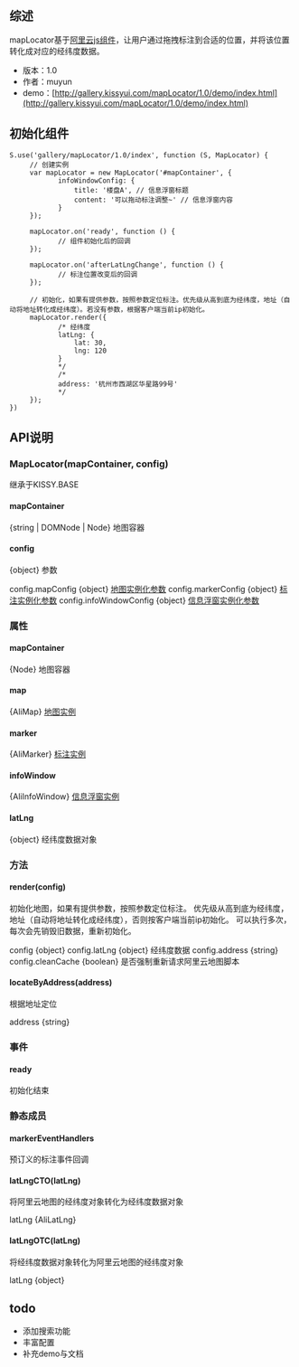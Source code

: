 ## 综述

mapLocator基于[阿里云js组件](http://ditu.aliyun.com/jsdoc/)，让用户通过拖拽标注到合适的位置，并将该位置转化成对应的经纬度数据。

* 版本：1.0
* 作者：muyun
* demo：[http://gallery.kissyui.com/mapLocator/1.0/demo/index.html](http://gallery.kissyui.com/mapLocator/1.0/demo/index.html)

## 初始化组件

    S.use('gallery/mapLocator/1.0/index', function (S, MapLocator) {
         // 创建实例
         var mapLocator = new MapLocator('#mapContainer', {
                infoWindowConfig: {
                    title: '楼盘A', // 信息浮窗标题
                    content: '可以拖动标注调整~' // 信息浮窗内容
                }
         });

         mapLocator.on('ready', function () {
                // 组件初始化后的回调
         });

         mapLocator.on('afterLatLngChange', function () {
                // 标注位置改变后的回调
         });

         // 初始化，如果有提供参数，按照参数定位标注。优先级从高到底为经纬度，地址（自动将地址转化成经纬度）。若没有参数，根据客户端当前ip初始化。
         mapLocator.render({
                /* 经纬度
                latLng: {
                    lat: 30,
                    lng: 120
                }
                */
                /*
                address: '杭州市西湖区华星路99号'
                */
         });
    })

## API说明

### MapLocator(mapContainer, config)

继承于KISSY.BASE

#### mapContainer

{string | DOMNode | Node} 地图容器

#### config

{object} 参数

config.mapConfig {object} [地图实例化参数](http://ditu.aliyun.com/jsdoc/map/classes/AliMap.html#constructor)
config.markerConfig {object} [标注实例化参数](http://ditu.aliyun.com/jsdoc/map/classes/AliMarker.html#constructor)
config.infoWindowConfig {object} [信息浮窗实例化参数](http://ditu.aliyun.com/jsdoc/map/classes/AliInfoWindow.html#constructor)

### 属性

#### mapContainer

{Node} 地图容器

#### map

{AliMap} [地图实例](http://ditu.aliyun.com/jsdoc/map/classes/AliMap.html)

#### marker

{AliMarker} [标注实例](http://ditu.aliyun.com/jsdoc/map/classes/AliMarker.html)

#### infoWindow

{AliInfoWindow} [信息浮窗实例](http://ditu.aliyun.com/jsdoc/map/classes/AliInfoWindow.html)

#### latLng

{object} 经纬度数据对象

### 方法

#### render(config)

初始化地图，如果有提供参数，按照参数定位标注。
优先级从高到底为经纬度，地址（自动将地址转化成经纬度），否则按客户端当前ip初始化。
可以执行多次，每次会先销毁旧数据，重新初始化。

config {object}
config.latLng {object} 经纬度数据
config.address {string}
config.cleanCache {boolean} 是否强制重新请求阿里云地图脚本

#### locateByAddress(address)

根据地址定位

address {string}


### 事件

#### ready

初始化结束

### 静态成员

#### markerEventHandlers

预订义的标注事件回调

#### latLngCTO(latLng)

将阿里云地图的经纬度对象转化为经纬度数据对象

latLng {AliLatLng}

#### latLngOTC(latLng)

将经纬度数据对象转化为阿里云地图的经纬度对象

latLng {object}

## todo

* 添加搜索功能
* 丰富配置
* 补充demo与文档
